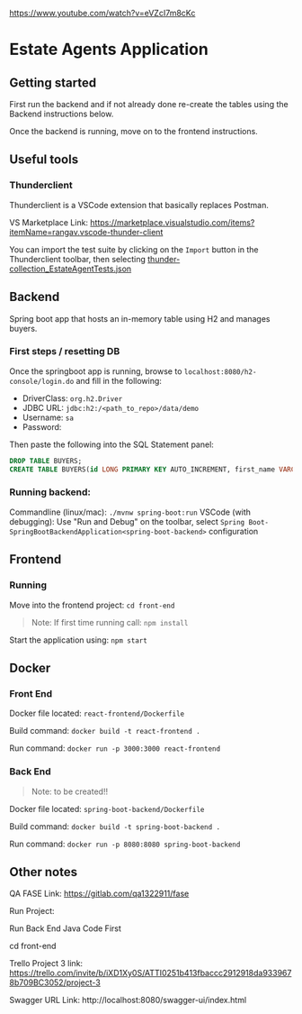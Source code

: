 https://www.youtube.com/watch?v=eVZcI7m8cKc

# Estate Agents Application

## Getting started

First run the backend and if not already done re-create the tables using the Backend instructions below.  

Once the backend is running, move on to the frontend instructions. 

## Useful tools

### Thunderclient

Thunderclient is a VSCode extension that basically replaces Postman. 

VS Marketplace Link: https://marketplace.visualstudio.com/items?itemName=rangav.vscode-thunder-client

You can import the test suite by clicking on the `Import` button in the Thunderclient toolbar, then selecting [thunder-collection_EstateAgentTests.json](spring-boot-backend/thunder-collection_EstateAgentTests.json)

## Backend

Spring boot app that hosts an in-memory table using H2 and manages buyers. 

### First steps / resetting DB

Once the springboot app is running, browse to `localhost:8080/h2-console/login.do` and fill in the following:
* DriverClass: `org.h2.Driver`
* JDBC URL: `jdbc:h2:/<path_to_repo>/data/demo`
* Username: `sa`
* Password: 

Then paste the following into the SQL Statement panel:

```sql
DROP TABLE BUYERS;
CREATE TABLE BUYERS(id LONG PRIMARY KEY AUTO_INCREMENT, first_name VARCHAR(255), last_name VARCHAR(255), email VARCHAR(255))
```

### Running backend:

Commandline (linux/mac): `./mvnw spring-boot:run`
VSCode (with debugging): Use "Run and Debug" on the toolbar, select `Spring Boot-SpringBootBackendApplication<spring-boot-backend>` configuration


## Frontend

### Running

Move into the frontend project: `cd front-end`

> Note: If first time running call: `npm install`

Start the application using: `npm start`

## Docker

### Front End

Docker file located: `react-frontend/Dockerfile`

Build command: `docker build -t react-frontend .`

Run command: `docker run -p 3000:3000 react-frontend`

### Back End

> Note: to be created!!

Docker file located: `spring-boot-backend/Dockerfile`

Build command: `docker build -t spring-boot-backend .`

Run command: `docker run -p 8080:8080 spring-boot-backend`

## Other notes

QA FASE Link:
https://gitlab.com/qa1322911/fase

Run Project:

Run Back End Java Code First

cd front-end


Trello Project 3 link:
https://trello.com/invite/b/iXD1Xy0S/ATTI0251b413fbaccc2912918da9339678b709BC3052/project-3

Swagger URL Link:
http://localhost:8080/swagger-ui/index.html



